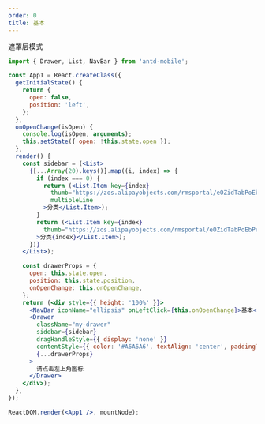 ```yaml
---
order: 0
title: 基本
---
```


遮罩层模式


````jsx
import { Drawer, List, NavBar } from 'antd-mobile';

const App1 = React.createClass({
  getInitialState() {
    return {
      open: false,
      position: 'left',
    };
  },
  onOpenChange(isOpen) {
    console.log(isOpen, arguments);
    this.setState({ open: !this.state.open });
  },
  render() {
    const sidebar = (<List>
      {[...Array(20).keys()].map((i, index) => {
        if (index === 0) {
          return (<List.Item key={index}
            thumb="https://zos.alipayobjects.com/rmsportal/eOZidTabPoEbPeU.png"
            multipleLine
          >分类</List.Item>);
        }
        return (<List.Item key={index}
          thumb="https://zos.alipayobjects.com/rmsportal/eOZidTabPoEbPeU.png"
        >分类{index}</List.Item>);
      })}
    </List>);

    const drawerProps = {
      open: this.state.open,
      position: this.state.position,
      onOpenChange: this.onOpenChange,
    };
    return (<div style={{ height: '100%' }}>
      <NavBar iconName="ellipsis" onLeftClick={this.onOpenChange}>基本</NavBar>
      <Drawer
        className="my-drawer"
        sidebar={sidebar}
        dragHandleStyle={{ display: 'none' }}
        contentStyle={{ color: '#A6A6A6', textAlign: 'center', paddingTop: 42 }}
        {...drawerProps}
      >
        请点击左上角图标
      </Drawer>
    </div>);
  },
});

ReactDOM.render(<App1 />, mountNode);
````

<style>
.my-drawer {
  position: relative;
  height: 100%;
  overflow: auto;
}
.my-drawer .am-drawer-sidebar {
  max-width: 4.6rem;
  background-color: #fff;
  overflow: auto;
}
.my-drawer .am-drawer-sidebar .am-list {
  padding: 0;
}
</style>
